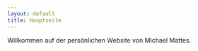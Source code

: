 ```yaml
---
layout: default
title: Hauptseite
---
```


Willkommen auf der persönlichen Website von Michael Mattes.
